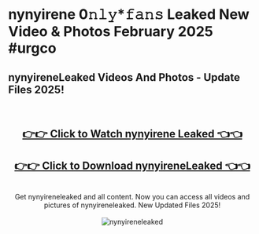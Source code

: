# nynyirene 0𝚗𝚕𝚢*𝚏𝚊𝚗𝚜 Leaked New Video & Photos February 2025 #urgco

<h2>nynyireneLeaked Videos And Photos - Update Files 2025!</h2>
<br>
<div align="center">
<h2><a href="https://mediaupload.pro?title=nynyirene&ref=11F" rel="nofollow">👉👉 Click to Watch nynyirene Leaked 👈👈</a></h2>
<h2><a href="https://mediaupload.pro?title=nynyirene&ref=11F" rel="nofollow">👉👉 Click to Download nynyireneLeaked 👈👈</a></h2>
<br>
Get nynyireneleaked and all content. Now you can access all videos and pictures of nynyireneleaked. New Updated Files 2025!
<br>
<br>
<a href="https://mediaupload.pro?title=nynyirene&ref=11F" rel="nofollow" data-target="animated-image.originalLink"><img src="https://i.ibb.co/Gkj2r4b/banner.png" alt="nynyireneleaked" style="max-width: 100%; display: inline-block;" data-target="animated-image.originalImage"></a>
</div>
<br>

